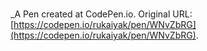 # 
 _A Pen created at CodePen.io. Original URL: [https://codepen.io/rukaiyak/pen/WNvZbRG](https://codepen.io/rukaiyak/pen/WNvZbRG).

 